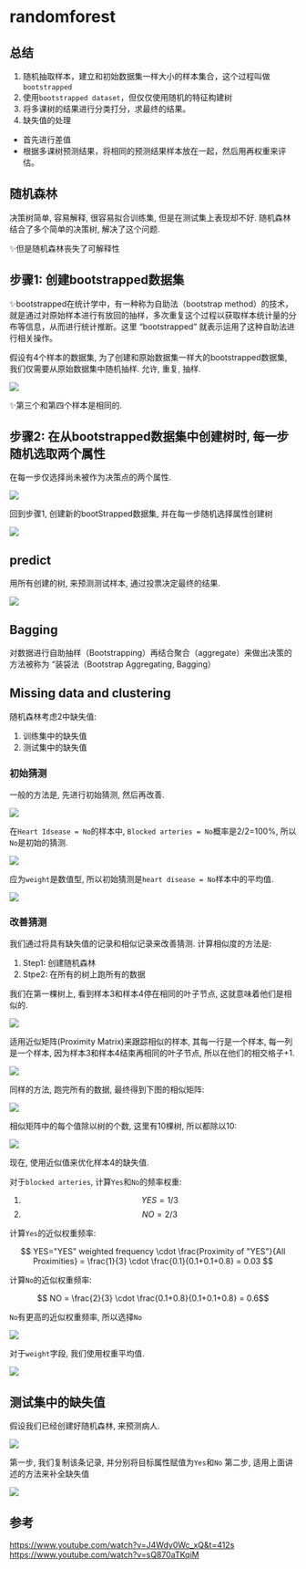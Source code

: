# randomforest

## 总结
1. 随机抽取样本，建立和初始数据集一样大小的样本集合，这个过程叫做`bootstrapped`
2. 使用`bootstrapped dataset`，但仅仅使用随机的特征构建树
3. 将多课树的结果进行分类打分，求最终的结果。
4. 缺失值的处理
  - 首先进行差值
  - 根据多课树预测结果，将相同的预测结果样本放在一起，然后用再权重来评估。


## 随机森林

决策树简单, 容易解释, 很容易拟合训练集, 但是在测试集上表现却不好. 随机森林结合了多个简单的决策树, 解决了这个问题.

✨但是随机森林丧失了可解释性




## 步骤1: 创建bootstrapped数据集

✨bootstrapped在统计学中，有一种称为自助法（bootstrap method）的技术，就是通过对原始样本进行有放回的抽样，多次重复这个过程以获取样本统计量的分布等信息，从而进行统计推断。这里 “bootstrapped” 就表示运用了这种自助法进行相关操作。


假设有4个样本的数据集, 为了创建和原始数据集一样大的bootstrapped数据集, 我们仅需要从原始数据集中随机抽样. 允许, 重复, 抽样.
 

![](./随机森林/1.png)

✨第三个和第四个样本是相同的.



## 步骤2: 在从bootstrapped数据集中创建树时, 每一步随机选取两个属性

在每一步仅选择尚未被作为决策点的两个属性.

![](./随机森林/2.gif)


回到步骤1, 创建新的bootStrapped数据集, 并在每一步随机选择属性创建树



![](./随机森林/3.png)


## predict

用所有创建的树, 来预测测试样本, 通过投票决定最终的结果.

![](./随机森林/4.gif)


## Bagging
对数据进行自助抽样（Bootstrapping）再结合聚合（aggregate）来做出决策的方法被称为 “装袋法（Bootstrap Aggregating, Bagging）




## Missing data and clustering

随机森林考虑2中缺失值:
1. 训练集中的缺失值
2. 测试集中的缺失值


### 初始猜测


一般的方法是, 先进行初始猜测, 然后再改善.

![](./随机森林/5.png)

在`Heart Idsease = No`的样本中, `Blocked arteries = No`概率是2/2=100%, 所以`No`是初始的猜测.

![](./随机森林/6.png)

应为`weight`是数值型, 所以初始猜测是`heart disease = No`样本中的平均值.

![](./随机森林/7.png)

### 改善猜测

我们通过将具有缺失值的记录和相似记录来改善猜测. 计算相似度的方法是:

1. Step1: 创建随机森林
2. Stpe2: 在所有的树上跑所有的数据

我们在第一棵树上, 看到样本3和样本4停在相同的叶子节点, 这就意味着他们是相似的.

![](./随机森林/8.png)

适用近似矩阵(Proximity Matrix)来跟踪相似的样本, 其每一行是一个样本, 每一列是一个样本, 因为样本3和样本4结束再相同的叶子节点, 所以在他们的相交格子+1.

![](./随机森林/9.png)

同样的方法, 跑完所有的数据, 最终得到下图的相似矩阵:

![](./随机森林/10.png)

相似矩阵中的每个值除以树的个数, 这里有10棵树, 所以都除以10:

![](./随机森林/11.png)

现在, 使用近似值来优化样本4的缺失值.

对于`blocked arteries`, 计算`Yes`和`No`的频率权重:


1. $$ YES = 1/3 $$
2. $$ NO = 2/3 $$


计算`Yes`的近似权重频率:


$$ YES="YES" weighted frequency \cdot \frac{Proximity of "YES"}{All Proximities} = \frac{1}{3} \cdot \frac{0.1}{0.1+0.1+0.8} = 0.03 $$

计算`No`的近似权重频率:

$$ NO = \frac{2}{3} \cdot \frac{0.1+0.8}{0.1+0.1+0.8} = 0.6$$

`No`有更高的近似权重频率, 所以选择`No`

![](./随机森林/12.png)

对于`weight`字段, 我们使用权重平均值.

![](./随机森林/13.png)


## 测试集中的缺失值

假设我们已经创建好随机森林, 来预测病人.


![](./随机森林/14.png)


第一步, 我们复制该条记录, 并分别将目标属性赋值为`Yes`和`No`
第二步, 适用上面讲述的方法来补全缺失值

![](./随机森林/15.png)


## 参考
https://www.youtube.com/watch?v=J4Wdy0Wc_xQ&t=412s
https://www.youtube.com/watch?v=sQ870aTKqiM








